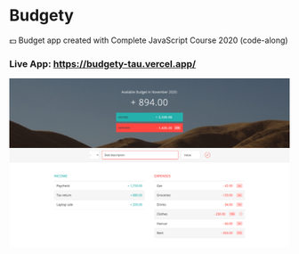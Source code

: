 # Budgety

💵 Budget app created with Complete JavaScript Course 2020 (code-along)

### Live App: https://budgety-tau.vercel.app/

![Design Preview for Budgety App](budgety-preview.png)